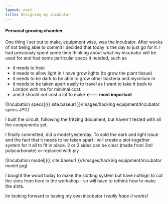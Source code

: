 ```yaml
---
layout: post
title: Designing my incubator
---
```



#### Personal growing chamber

One thing i set out to make, equipment wise, was the incubator.
After weeks of not being able to commit i decided that today is the day to just go for it.
I had previously spent some time thinking about what my incubator will be used for and had some particular specs it needed, such as
* it needs to heat
* it needs to allow light in / have grow lights (to grow the plant tissue)
* it needs to be dark to be able to grow other bacteria and mycelium in
* it needs to be taken apart easily to travel as i want to take it back to London with me for minimal cost.
* and it should _not_ cost a lot to make **<--- most important**

 ![Incubation specs]({{ site.baseurl }}/images/hacking equipment/Incubator specs.JPG)

I built the circuit, following the fritzing document, but haven't tested with all the components yet.

 I finally committed, did a model yesterday.
 To sold the dark and light issue and the fact that it needs to be taken apart i will create a slot-together system for it all to fit in place.
 2 or 3 sides can be clear (made from 3ml polycarbonate) or replaced with ply

 ![Incubation model]({{ site.baseurl }}//images/hacking equipment/incubator model.jpg)

 I bought the wood today to make the slotting system but have nothign to cut the slots from here in the workshop - so will have to rethink how to make the slots.

 Im looking forward to having my own incubator _i really hope it works!_
